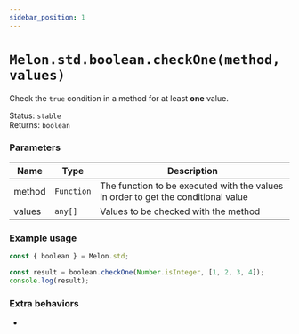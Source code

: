 ```yaml
---
sidebar_position: 1
---
```


# `Melon.std.boolean.checkOne(method, values)`

Check the `true` condition in a method for at least **one** value.

Status: `stable` <br />
Returns: `boolean`

### Parameters

| Name | Type | Description |
| ---- | ---- | ----------- |
| method | `Function` | The function to be executed with the values in order to get the conditional value |
| values | `any[]` | Values to be checked with the method |

### Example usage

```ts
const { boolean } = Melon.std;

const result = boolean.checkOne(Number.isInteger, [1, 2, 3, 4]);
console.log(result);
```

### Extra behaviors

-